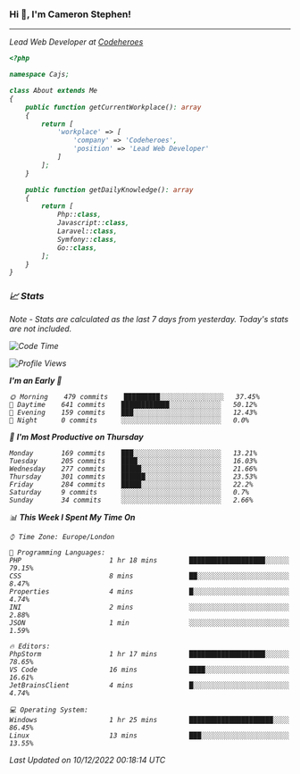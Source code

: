### Hi 👋, I'm Cameron Stephen!
<hr>
<p><em>Lead Web Developer at <a href="https://codeheroes.co.uk">Codeheroes</a></p>


```php
<?php

namespace Cajs;

class About extends Me
{
    public function getCurrentWorkplace(): array
    {
        return [
            'workplace' => [
                'company' => 'Codeheroes',
                'position' => 'Lead Web Developer'
            ]
        ];
    }

    public function getDailyKnowledge(): array
    {
        return [
            Php::class,
            Javascript::class,
            Laravel::class,
            Symfony::class,
            Go::class,
        ];
    }
}
```

### 📈 Stats
<p><em>Note - Stats are calculated as the last 7 days from yesterday. Today's stats are not included.</em></p>


<!--START_SECTION:waka-->
![Code Time](http://img.shields.io/badge/Code%20Time-3%2C229%20hrs%2059%20mins-blue)

![Profile Views](http://img.shields.io/badge/Profile%20Views-2-blue)

**I'm an Early 🐤** 

```text
🌞 Morning    479 commits    █████████░░░░░░░░░░░░░░░░   37.45% 
🌆 Daytime    641 commits    ████████████░░░░░░░░░░░░░   50.12% 
🌃 Evening    159 commits    ███░░░░░░░░░░░░░░░░░░░░░░   12.43% 
🌙 Night      0 commits      ░░░░░░░░░░░░░░░░░░░░░░░░░   0.0%

```
📅 **I'm Most Productive on Thursday** 

```text
Monday       169 commits    ███░░░░░░░░░░░░░░░░░░░░░░   13.21% 
Tuesday      205 commits    ████░░░░░░░░░░░░░░░░░░░░░   16.03% 
Wednesday    277 commits    █████░░░░░░░░░░░░░░░░░░░░   21.66% 
Thursday     301 commits    ██████░░░░░░░░░░░░░░░░░░░   23.53% 
Friday       284 commits    █████░░░░░░░░░░░░░░░░░░░░   22.2% 
Saturday     9 commits      ░░░░░░░░░░░░░░░░░░░░░░░░░   0.7% 
Sunday       34 commits     ░░░░░░░░░░░░░░░░░░░░░░░░░   2.66%

```


📊 **This Week I Spent My Time On** 

```text
⌚︎ Time Zone: Europe/London

💬 Programming Languages: 
PHP                      1 hr 18 mins        ███████████████████░░░░░░   79.15% 
CSS                      8 mins              ██░░░░░░░░░░░░░░░░░░░░░░░   8.47% 
Properties               4 mins              █░░░░░░░░░░░░░░░░░░░░░░░░   4.74% 
INI                      2 mins              ░░░░░░░░░░░░░░░░░░░░░░░░░   2.88% 
JSON                     1 min               ░░░░░░░░░░░░░░░░░░░░░░░░░   1.59%

🔥 Editors: 
PhpStorm                 1 hr 17 mins        ███████████████████░░░░░░   78.65% 
VS Code                  16 mins             ████░░░░░░░░░░░░░░░░░░░░░   16.61% 
JetBrainsClient          4 mins              █░░░░░░░░░░░░░░░░░░░░░░░░   4.74%

💻 Operating System: 
Windows                  1 hr 25 mins        █████████████████████░░░░   86.45% 
Linux                    13 mins             ███░░░░░░░░░░░░░░░░░░░░░░   13.55%

```


 Last Updated on 10/12/2022 00:18:14 UTC
<!--END_SECTION:waka-->
